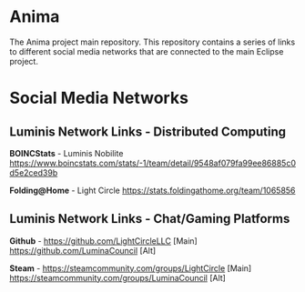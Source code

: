 # Anima
 The Anima project main repository. This repository contains a series of links to different social media networks that
are connected to the main Eclipse project.


# Social Media Networks
## Luminis Network Links - Distributed Computing

**BOINCStats** - Luminis Nobilite https://www.boincstats.com/stats/-1/team/detail/9548af079fa99ee86885c0d5e2ced39b

**Folding@Home** - Light Circle https://stats.foldingathome.org/team/1065856


## Luminis Network Links - Chat/Gaming Platforms

**Github** - https://github.com/LightCircleLLC [Main]
https://github.com/LuminaCouncil [Alt]

**Steam** - https://steamcommunity.com/groups/LightCircle [Main]
https://steamcommunity.com/groups/LuminaCouncil [Alt]
